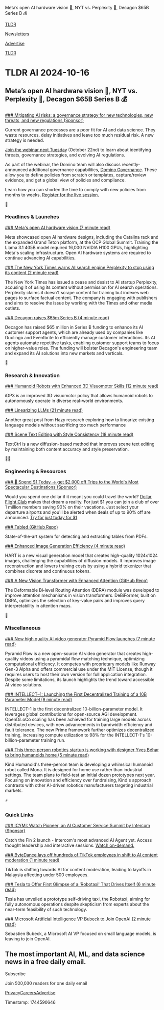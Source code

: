 Meta’s open AI hardware vision 🤖, NYT vs. Perplexity 👊, Decagon $65B Series B 💰

[TLDR](/)

[Newsletters](/newsletters)

[Advertise](https://advertise.tldr.tech/)

[TLDR](/)

# TLDR AI 2024-10-16

## Meta’s open AI hardware vision 🤖, NYT vs. Perplexity 👊, Decagon $65B Series B 💰

### 

[### Mitigating AI risks: a governance strategy for new technologies, new threats, and new regulations (Sponsor)](https://domino.ai/resources/mitigating-ai-risks-governance-strategies-for-ai-new-threats?&amp;utm_medium=sponsored_email&amp;utm_source=TLDR&amp;utm_campaign=mitigating_ai_risks_webinar&amp;utm_content=newsletter_email)

Current governance processes are a poor fit for AI and data science. They waste resources, delay initiatives and leave too much residual risk. A new strategy is needed.

[Join the webinar next Tuesday](https://domino.ai/resources/mitigating-ai-risks-governance-strategies-for-ai-new-threats?&utm_medium=sponsored_email&utm_source=TLDR&utm_campaign=mitigating_ai_risks_webinar&utm_content=newsletter_email) (October 22nd) to learn about identifying threats, governance strategies, and evolving AI regulations.

As part of the webinar, the Domino team will also discuss recently-announced additional governance capabilities, [Domino Governance](https://domino.ai/topics/enterprise-ai-governance?&utm_medium=sponsored_email&utm_source=TLDR&utm_campaign=governance&utm_content=newsletter_email). These allow you to define policies from scratch or templates, capture/review evidence, and get a global view of policies and compliance.

Learn how you can shorten the time to comply with new policies from months to weeks. [Register for the live session.](https://domino.ai/resources/mitigating-ai-risks-governance-strategies-for-ai-new-threats?&utm_medium=sponsored_email&utm_source=TLDR&utm_campaign=mitigating_ai_risks_webinar&utm_content=newsletter_email)

🚀

### Headlines & Launches

[### Meta's open AI hardware vision (7 minute read)](https://engineering.fb.com/2024/10/15/data-infrastructure/metas-open-ai-hardware-vision/?utm_source=tldrai)

Meta showcased open AI hardware designs, including the Catalina rack and the expanded Grand Teton platform, at the OCP Global Summit. Training the Llama 3.1 405B model required 16,000 NVIDIA H100 GPUs, highlighting Meta's scaling infrastructure. Open AI hardware systems are required to continue advancing AI capabilities.

[### The New York Times warns AI search engine Perplexity to stop using its content (2 minute read)](https://www.theverge.com/2024/10/15/24270774/new-york-times-cease-and-desist-letter-perplexity-ai-search-engine?utm_source=tldrai)

The New York Times has issued a cease and desist to AI startup Perplexity, accusing it of using its content without permission for AI search operations. Perplexity claims it doesn't scrape content for training but indexes web pages to surface factual content. The company is engaging with publishers and aims to resolve the issue by working with the Times and other media outlets.

[### Decagon raises $65m Series B (4 minute read)](https://decagon.ai/blog/series-b?utm_source=tldrai)

Decagon has raised $65 million in Series B funding to enhance its AI customer support agents, which are already used by companies like Duolingo and Eventbrite to efficiently manage customer interactions. Its AI agents automate repetitive tasks, enabling customer support teams to focus on higher-value roles. The funding will bolster Decagon's engineering team and expand its AI solutions into new markets and verticals.

🧠

### Research & Innovation

[### Humanoid Robots with Enhanced 3D Visuomotor Skills (12 minute read)](https://arxiv.org/abs/2410.10803v1?utm_source=tldrai)

iDP3 is an improved 3D visuomotor policy that allows humanoid robots to autonomously operate in diverse real-world environments.

[### Linearizing LLMs (21 minute read)](https://hazyresearch.stanford.edu/blog/2024-10-14-lolcats-p2?utm_source=tldrai)

Another great post from Hazy research exploring how to linearize existing language models without sacrificing too much performance

[### Scene Text Editing with Style Consistency (18 minute read)](https://arxiv.org/abs/2410.10133v1?utm_source=tldrai)

TextCtrl is a new diffusion-based method that improves scene text editing by maintaining both content accuracy and style preservation.

👨‍💻

### Engineering & Resources

[### 💸 Spend $1 Today → get $2,000 off Trips to the World's Most Spectacular Destinations (Sponsor)](https://app.dollarflightclub.com/signup/cheapflights4?utm_source=tldr&amp;utm_medium=paidplacement)

Would you spend one dollar if it meant you could travel the world? [Dollar Flight Club](https://app.dollarflightclub.com/signup/cheapflights4?utm_source=tldr&utm_medium=paidplacement) makes that dream a reality. For just $1 you can join a club of over 1 million members saving 90% on their vacations. Just select your departure airports and you'll be alerted when deals of up to 90% off are announced. [Try for just today for $1](https://app.dollarflightclub.com/signup/cheapflights4?utm_source=tldr&utm_medium=paidplacement)

[### Tabled (GitHub Repo)](https://github.com/VikParuchuri/tabled?utm_source=tldrai)

State-of-the-art system for detecting and extracting tables from PDFs.

[### Enhanced Image Generation Efficiency (4 minute read)](https://hanlab.mit.edu/projects/hart?utm_source=tldrai)

HART is a new visual generation model that creates high-quality 1024x1024 images, challenging the capabilities of diffusion models. It improves image reconstruction and lowers training costs by using a hybrid tokenizer that combines discrete and continuous tokens.

[### A New Vision Transformer with Enhanced Attention (GitHub Repo)](https://github.com/maclong01/DeBiFormer?utm_source=tldrai)

The Deformable Bi-level Routing Attention (DBRA) module was developed to improve attention mechanisms in vision transformers. DeBiFormer, built on DBRA, optimizes the selection of key-value pairs and improves query interpretability in attention maps.

🎁

### Miscellaneous

[### New high quality AI video generator Pyramid Flow launches (7 minute read)](https://venturebeat.com/ai/new-high-quality-ai-video-generator-pyramid-flow-launches-and-its-fully-open-source/?utm_source=tldrai)

Pyramid Flow is a new open-source AI video generator that creates high-quality videos using a pyramidal flow matching technique, optimizing computational efficiency. It competes with proprietary models like Runway Gen-3 Alpha and offers commercial use under the MIT License, though it requires users to host their own version for full application integration. Despite some limitations, its launch highlights the trend toward accessible AI video solutions.

[### INTELLECT–1: Launching the First Decentralized Training of a 10B Parameter Model (9 minute read)](https://www.primeintellect.ai/blog/intellect-1?utm_source=tldrai)

INTELLECT-1 is the first decentralized 10-billion-parameter model. It leverages global contributions for open-source AGI development. OpenDiLoCo scaling has been achieved for training large models across distributed devices, with new advancements in bandwidth efficiency and fault tolerance. The new Prime framework further optimizes decentralized training, increasing compute utilization to 98% for the INTELLECT-1's 10-billion-parameter training run.

[### This three-person robotics startup is working with designer Yves Béhar to bring humanoids home (5 minute read)](https://techcrunch.com/2024/10/13/this-three-person-robotics-startup-is-working-with-designer-yves-behar-to-bring-humanoids-home/?utm_source=tldrai)

Kind Humanoid's three-person team is developing a whimsical humanoid robot called Mona. It is designed for home use rather than industrial settings. The team plans to field-test an initial dozen prototypes next year. Focusing on innovation and efficiency over fundraising, Kind's approach contrasts with other AI-driven robotics manufacturers targeting industrial markets.

⚡️

### Quick Links

[### ICYMI: Watch Pioneer, an AI Customer Service Summit by Intercom (Sponsor)](https://pioneer.intercom.com/?utm_source=external-newsletter&amp;utm_medium=email&amp;utm_campaign=tdlr_ai&amp;utm_term=s2&amp;utm_content=quicklinks-od)

Catch the Fin 2 launch - Intercom's most advanced AI Agent yet. Access thought leadership and interactive sessions. [Watch on-demand.](https://pioneer.intercom.com/?utm_source=external-newsletter&utm_medium=email&utm_campaign=tdlr_ai&utm_term=s2&utm_content=quicklinks-od)

[### ByteDance lays off hundreds of TikTok employees in shift to AI content moderation (1 minute read)](https://techcrunch.com/2024/10/11/bytedance-lays-off-hundreds-of-tiktok-employees-in-shift-to-ai-content-moderation/?utm_source=tldrai)

TikTok is shifting towards AI for content moderation, leading to layoffs in Malaysia affecting under 500 employees.

[### Tesla to Offer First Glimpse of a ‘Robotaxi' That Drives Itself (6 minute read)](https://www.nytimes.com/2024/10/10/business/tesla-robotaxi-elon-musk.html?utm_source=tldrai)

Tesla has unveiled a prototype self-driving taxi, the Robotaxi, aiming for fully autonomous operations despite skepticism from experts about the near-term feasibility of such technology.

[### Microsoft Artificial Intelligence VP Bubeck to Join OpenAI (2 minute read)](https://finance.yahoo.com/news/microsoft-artificial-intelligence-vp-bubeck-193734013.html?utm_source=tldrai)

Sebastien Bubeck, a Microsoft AI VP focused on small language models, is leaving to join OpenAI.

## The most important AI, ML, and data science news in a free daily email.

Subscribe

Join 500,000 readers for one daily email

[Privacy](/privacy)[Careers](https://jobs.ashbyhq.com/tldr.tech)[Advertise](/ai/advertise)

Timestamp: 1744590646